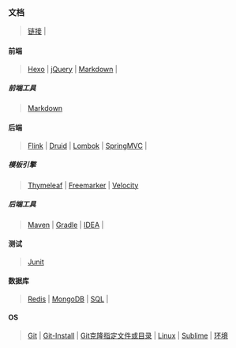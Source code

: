 ### 文档

>[链接](link.md)	|

#### 前端
>[Hexo](fore-end/HexoBlog.md)	|
>[jQuery](fore-end/jQuery.md)	|
>[Markdown](fore-end/Markdown.md)	|

##### 前端工具
>[Markdown](fore-end/tools/Markdown.md)

#### 后端
>[Flink](back-end/Flink.md)	|
>[Druid](back-end/Druid.md)	|
>[Lombok](back-end/Lombok.md)	|
>[SpringMVC](back-end/SpringMVC.md)	|

##### 模板引擎
>[Thymeleaf](back-end/templates/Thymeleaf.md)	|
>[Freemarker](back-end/templates/Freemarker.md)	|
>[Velocity](back-end/templates/Velocity.md)	

##### 后端工具
>[Maven](back-end/tools/Maven.md)	|
>[Gradle](back-end/tools/Gradle.md)	|
>[IDEA](back-end/tools/IDEA.md)	|

#### 测试
>[Junit](testing/Junit.md)

#### 数据库
>[Redis](database/Redis.md)	|
>[MongoDB](database/MongoDB.md)	|
>[SQL](database/SQL.md)	|

#### OS
>[Git](os/Git.md)	|
>[Git-Install](os/Git-Install.md)	|
>[Git克隆指定文件或目录](os/GitSparseCheckout.mdown)	|
>[Linux](os/Linux.md)	|
>[Sublime](os/Sublime.md)	|
>[环境](os/Environment.md)